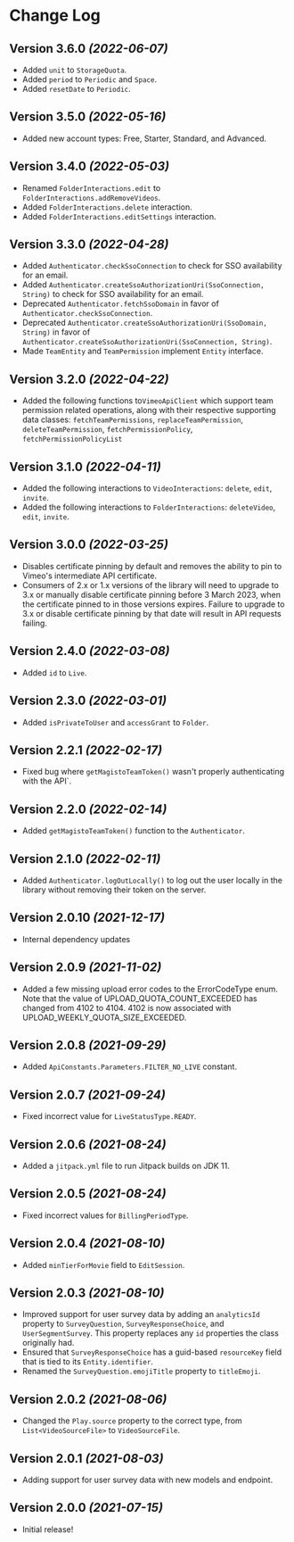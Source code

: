 Change Log
==========
Version 3.6.0 *(2022-06-07)*
----------------------------
- Added `unit` to `StorageQuota`.
- Added `period` to `Periodic` and `Space`.
- Added `resetDate` to `Periodic`.

Version 3.5.0 *(2022-05-16)*
----------------------------
- Added new account types: Free, Starter, Standard, and Advanced.

Version 3.4.0 *(2022-05-03)*
----------------------------
- Renamed `FolderInteractions.edit` to `FolderInteractions.addRemoveVideos`.
- Added `FolderInteractions.delete` interaction.
- Added `FolderInteractions.editSettings` interaction.

Version 3.3.0 *(2022-04-28)*
----------------------------
- Added `Authenticator.checkSsoConnection` to check for SSO availability for an email.
- Added `Authenticator.createSsoAuthorizationUri(SsoConnection, String)` to check for SSO availability for an email.
- Deprecated `Authenticator.fetchSsoDomain` in favor of `Authenticator.checkSsoConnection`.
- Deprecated `Authenticator.createSsoAuthorizationUri(SsoDomain, String)` in favor of `Authenticator.createSsoAuthorizationUri(SsoConnection, String)`.
- Made `TeamEntity` and `TeamPermission` implement `Entity` interface.

Version 3.2.0 *(2022-04-22)*
----------------------------
- Added the following functions to`VimeoApiClient` which support team permission related operations, along with their respective supporting data classes: `fetchTeamPermissions`, `replaceTeamPermission`, `deleteTeamPermission`, `fetchPermissionPolicy`, `fetchPermissionPolicyList`

Version 3.1.0 *(2022-04-11)*
----------------------------
- Added the following interactions to `VideoInteractions`: `delete`, `edit`, `invite`.
- Added the following interactions to `FolderInteractions`: `deleteVideo`, `edit`, `invite`.

Version 3.0.0 *(2022-03-25)*
----------------------------
- Disables certificate pinning by default and removes the ability to pin to Vimeo's intermediate API certificate.
- Consumers of 2.x or 1.x versions of the library will need to upgrade to 3.x or manually disable certificate pinning before 3 March 2023, when the certificate pinned to in those versions expires. Failure to upgrade to 3.x or disable certificate pinning by that date will result in API requests failing.

Version 2.4.0 *(2022-03-08)*
----------------------------
- Added `id` to `Live`.

Version 2.3.0 *(2022-03-01)*
----------------------------
- Added `isPrivateToUser` and `accessGrant` to `Folder`.

Version 2.2.1 *(2022-02-17)*
----------------------------
- Fixed bug where `getMagistoTeamToken()` wasn't properly authenticating with the API`.

Version 2.2.0 *(2022-02-14)*
----------------------------
- Added `getMagistoTeamToken()` function to the `Authenticator`.

Version 2.1.0 *(2022-02-11)*
----------------------------
- Added `Authenticator.logOutLocally()` to log out the user locally in the library without removing their token on the server.

Version 2.0.10 *(2021-12-17)*
----------------------------
- Internal dependency updates 

Version 2.0.9 *(2021-11-02)*
----------------------------
- Added a few missing upload error codes to the ErrorCodeType enum. Note that the value of UPLOAD_QUOTA_COUNT_EXCEEDED has changed from 4102 to 4104. 4102 is now associated with UPLOAD_WEEKLY_QUOTA_SIZE_EXCEEDED.

Version 2.0.8 *(2021-09-29)*
----------------------------
- Added `ApiConstants.Parameters.FILTER_NO_LIVE` constant.

Version 2.0.7 *(2021-09-24)*
----------------------------
- Fixed incorrect value for `LiveStatusType.READY`.

Version 2.0.6 *(2021-08-24)*
----------------------------
- Added a `jitpack.yml` file to run Jitpack builds on JDK 11.

Version 2.0.5 *(2021-08-24)*
----------------------------
- Fixed incorrect values for `BillingPeriodType`.

Version 2.0.4 *(2021-08-10)*
----------------------------
- Added `minTierForMovie` field to `EditSession`.

Version 2.0.3 *(2021-08-10)*
----------------------------
- Improved support for user survey data by adding an `analyticsId` property to `SurveyQuestion`, `SurveyResponseChoice`, and `UserSegmentSurvey`. This property replaces any `id` properties the class originally had. 
- Ensured that `SurveyResponseChoice` has a guid-based `resourceKey` field that is tied to its `Entity.identifier`.
- Renamed the `SurveyQuestion.emojiTitle` property to `titleEmoji`.

Version 2.0.2 *(2021-08-06)*
----------------------------
- Changed the `Play.source` property to the correct type, from `List<VideoSourceFile>` to `VideoSourceFile`.

Version 2.0.1 *(2021-08-03)*
----------------------------
- Adding support for user survey data with new models and endpoint.

Version 2.0.0 *(2021-07-15)*
----------------------------
- Initial release!
